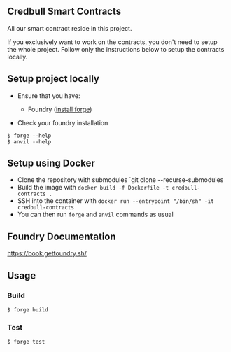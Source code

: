 ## Credbull Smart Contracts

All our smart contract reside in this project. 

If you exclusively want to work on the contracts, you don't need to setup the whole project. Follow only the instructions below to setup the contracts locally.

## Setup project locally

- Ensure that you have:
    - Foundry ([install forge](https://book.getfoundry.sh/getting-started/installation))

- Check your foundry installation
```shell
$ forge --help
$ anvil --help
```

## Setup using Docker

- Clone the repository with submodules `git clone --recurse-submodules
- Build the image with `docker build -f Dockerfile -t credbull-contracts .`
- SSH into the container with `docker run --entrypoint "/bin/sh" -it credbull-contracts`
- You can then run `forge` and `anvil` commands as usual

## Foundry Documentation

https://book.getfoundry.sh/

## Usage

### Build

```shell
$ forge build
```

### Test

```shell
$ forge test
```
